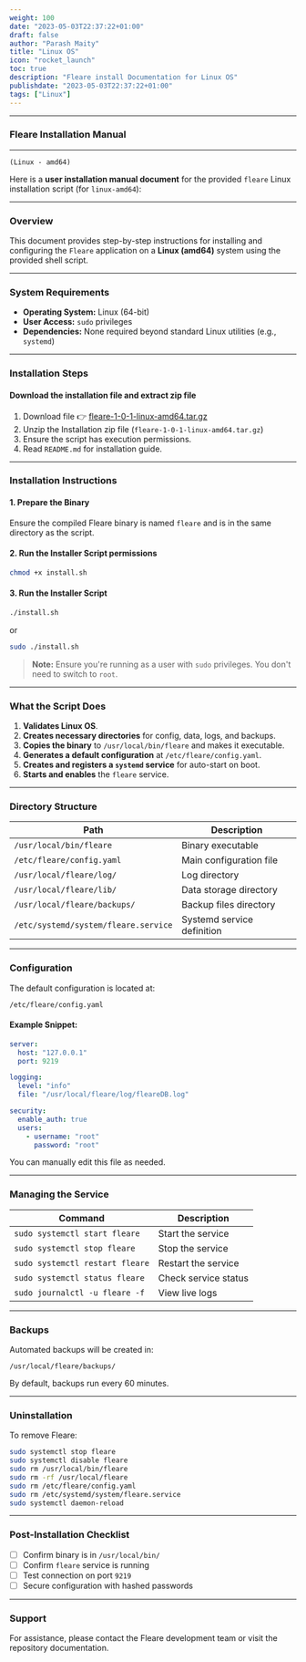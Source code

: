 ```yaml
---
weight: 100
date: "2023-05-03T22:37:22+01:00"
draft: false
author: "Parash Maity"
title: "Linux OS"
icon: "rocket_launch"
toc: true
description: "Fleare install Documentation for Linux OS"
publishdate: "2023-05-03T22:37:22+01:00"
tags: ["Linux"]
---
```


---
### Fleare Installation Manual 
---

`(Linux - amd64)`

Here is a **user installation manual document** for the provided `fleare` Linux installation script (for `linux-amd64`):

---

### Overview

This document provides step-by-step instructions for installing and configuring the `Fleare` application on a **Linux (amd64)** system using the provided shell script.

---

### System Requirements

* **Operating System:** Linux (64-bit)
* **User Access:** `sudo` privileges
* **Dependencies:** None required beyond standard Linux utilities (e.g., `systemd`)

---

### Installation Steps

#### Download the installation file and extract zip file

 1. Download file 👉 [fleare-1-0-1-linux-amd64.tar.gz](https://www.bakemyweb.com/files/public/32/15/67b778664b7fb7001ed53215/d/8f/85/67ceaaf7015b80001e818f85?name=fleare-1-0-1-linux-amd64.tar.gz&mimetype=application/x-gzip&cd=attachment)
 2. Unzip the Installation zip file (`fleare-1-0-1-linux-amd64.tar.gz`)
 3. Ensure the script has execution permissions.
 4. Read `README.md` for installation guide.

---

### Installation Instructions

#### 1. **Prepare the Binary**

Ensure the compiled Fleare binary is named `fleare` and is in the same directory as the script.

#### 2. **Run the Installer Script permissions**

```bash 
chmod +x install.sh
```

#### 3. **Run the Installer Script**
```bash 
./install.sh
```

or

```bash 
sudo ./install.sh
```

> **Note:** Ensure you're running as a user with `sudo` privileges. You don't need to switch to `root`.

---

### What the Script Does

1. **Validates Linux OS**.
2. **Creates necessary directories** for config, data, logs, and backups.
3. **Copies the binary** to `/usr/local/bin/fleare` and makes it executable.
4. **Generates a default configuration** at `/etc/fleare/config.yaml`.
5. **Creates and registers a `systemd` service** for auto-start on boot.
6. **Starts and enables** the `fleare` service.

---

### Directory Structure

| Path                                 | Description                |
| ------------------------------------ | -------------------------- |
| `/usr/local/bin/fleare`              | Binary executable          |
| `/etc/fleare/config.yaml`            | Main configuration file    |
| `/usr/local/fleare/log/`             | Log directory              |
| `/usr/local/fleare/lib/`             | Data storage directory     |
| `/usr/local/fleare/backups/`         | Backup files directory     |
| `/etc/systemd/system/fleare.service` | Systemd service definition |

---


### Configuration

The default configuration is located at:

```
/etc/fleare/config.yaml
```

#### Example Snippet:

```yaml
server:
  host: "127.0.0.1"
  port: 9219

logging:
  level: "info"
  file: "/usr/local/fleare/log/fleareDB.log"

security:
  enable_auth: true
  users:
    - username: "root"
      password: "root"
```

You can manually edit this file as needed.

---

### Managing the Service

| Command                         | Description          |
| ------------------------------- | -------------------- |
| `sudo systemctl start fleare`   | Start the service    |
| `sudo systemctl stop fleare`    | Stop the service     |
| `sudo systemctl restart fleare` | Restart the service  |
| `sudo systemctl status fleare`  | Check service status |
| `sudo journalctl -u fleare -f`  | View live logs       |

---

### Backups

Automated backups will be created in:

```
/usr/local/fleare/backups/
```

By default, backups run every 60 minutes.

---

### Uninstallation

To remove Fleare:

```bash 
sudo systemctl stop fleare
sudo systemctl disable fleare
sudo rm /usr/local/bin/fleare
sudo rm -rf /usr/local/fleare
sudo rm /etc/fleare/config.yaml
sudo rm /etc/systemd/system/fleare.service
sudo systemctl daemon-reload
```

---

### Post-Installation Checklist

* [ ] Confirm binary is in `/usr/local/bin/`
* [ ] Confirm `fleare` service is running
* [ ] Test connection on port `9219`
* [ ] Secure configuration with hashed passwords

---

### Support

For assistance, please contact the Fleare development team or visit the repository documentation.
